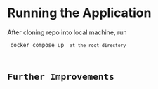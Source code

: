 # Running the Application

After cloning repo into local machine, run 

<code> docker compose up <code> at the root directory


# Further Improvements
